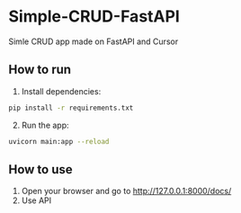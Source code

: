 # Simple-CRUD-FastAPI
Simle CRUD app made on FastAPI and Cursor 

## How to run
1. Install dependencies:
```bash
pip install -r requirements.txt
```
2. Run the app:
```bash
uvicorn main:app --reload
```

## How to use
1. Open your browser and go to http://127.0.0.1:8000/docs/
2. Use API
